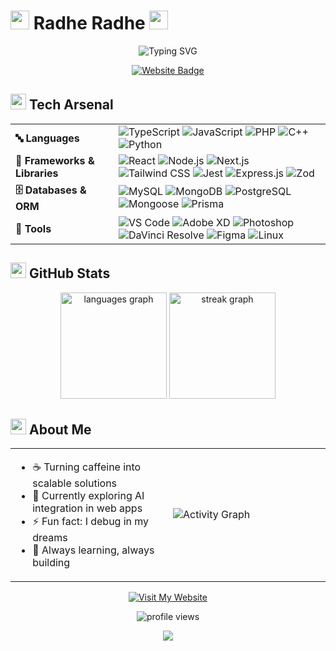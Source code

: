 # <img src="https://em-content.zobj.net/source/noto-emoji-animations/344/raised-hands_1f64c.gif" width="30"/> Radhe Radhe <img src="https://em-content.zobj.net/source/microsoft-teams/363/peacock_1f99a.png" width="30"/>

<p align="center">
  <img src="https://readme-typing-svg.herokuapp.com?font=Fira+Code&size=24&duration=3000&pause=1000&color=F7DF1E&center=true&vCenter=true&width=600&lines=Full+Stack+Developer;Problem+Solver;Code+Artisan;Digital+Craftsman" alt="Typing SVG" />
</p>

<div align="center">
  <a href="https://www.flawlessnitin.live" target="_blank">
    <img src="https://img.shields.io/badge/Website-flawlessnitin.live-blue?style=for-the-badge&logo=firefox&logoColor=white" alt="Website Badge"/>
  </a>
</div>

## <img src="https://em-content.zobj.net/source/microsoft-teams/363/technologist_1f9d1-200d-1f4bb.png" width="25"/> Tech Arsenal

<table>
  <tr>
    <td><b>🔤 Languages</b></td>
    <td>
      <img src="https://img.shields.io/badge/-TypeScript-3178C6?logo=typescript&logoColor=white&style=for-the-badge" alt="TypeScript" />
      <img src="https://img.shields.io/badge/-JavaScript-F7DF1E?logo=javascript&logoColor=black&style=for-the-badge" alt="JavaScript" />
      <img src="https://img.shields.io/badge/-PHP-777BB4?logo=php&logoColor=white&style=for-the-badge" alt="PHP" />
      <img src="https://img.shields.io/badge/-C++-00599C?logo=cplusplus&logoColor=white&style=for-the-badge" alt="C++" />
      <img src="https://img.shields.io/badge/-Python-3776AB?logo=python&logoColor=white&style=for-the-badge" alt="Python" />
    </td>
  </tr>
  <tr>
    <td><b>🧰 Frameworks & Libraries</b></td>
    <td>
      <img src="https://img.shields.io/badge/-React-61DAFB?logo=react&logoColor=black&style=for-the-badge" alt="React" />
      <img src="https://img.shields.io/badge/-Node.js-339933?logo=node.js&logoColor=white&style=for-the-badge" alt="Node.js" />
      <img src="https://img.shields.io/badge/-Next.js-000000?logo=next.js&logoColor=white&style=for-the-badge" alt="Next.js" />
      <img src="https://img.shields.io/badge/-TailwindCSS-06B6D4?logo=tailwindcss&logoColor=white&style=for-the-badge" alt="Tailwind CSS" />
      <img src="https://img.shields.io/badge/-Jest-C21325?logo=jest&logoColor=white&style=for-the-badge" alt="Jest" />
      <img src="https://img.shields.io/badge/-Express.js-000000?logo=express&logoColor=white&style=for-the-badge" alt="Express.js" />
      <img src="https://img.shields.io/badge/-Zod-3178C6?logoColor=white&style=for-the-badge" alt="Zod" />
    </td>
  </tr>
  <tr>
    <td><b>🗄️ Databases & ORM</b></td>
    <td>
      <img src="https://img.shields.io/badge/-MySQL-4479A1?logo=mysql&logoColor=white&style=for-the-badge" alt="MySQL" />
      <img src="https://img.shields.io/badge/-MongoDB-47A248?logo=mongodb&logoColor=white&style=for-the-badge" alt="MongoDB" />
      <img src="https://img.shields.io/badge/-PostgreSQL-4169E1?logo=postgresql&logoColor=white&style=for-the-badge" alt="PostgreSQL" />
      <img src="https://img.shields.io/badge/-Mongoose-880E4F?logo=mongoose&logoColor=white&style=for-the-badge" alt="Mongoose" />
      <img src="https://img.shields.io/badge/-Prisma-2D3748?logo=prisma&logoColor=white&style=for-the-badge" alt="Prisma" />
    </td>
  </tr>
  <tr>
    <td><b>🔧 Tools</b></td>
    <td>
      <img src="https://img.shields.io/badge/-VSCode-007ACC?logo=visualstudiocode&logoColor=white&style=for-the-badge" alt="VS Code" />
      <img src="https://img.shields.io/badge/-AdobeXD-FF61F6?logo=adobexd&logoColor=white&style=for-the-badge" alt="Adobe XD" />
      <img src="https://img.shields.io/badge/-Photoshop-31A8FF?logo=adobephotoshop&logoColor=white&style=for-the-badge" alt="Photoshop" />
      <img src="https://img.shields.io/badge/-DaVinciResolve-F2A900?logo=blackmagicdesign&logoColor=black&style=for-the-badge" alt="DaVinci Resolve" />
      <img src="https://img.shields.io/badge/-Figma-F24E1E?logo=figma&logoColor=white&style=for-the-badge" alt="Figma" />
      <img src="https://img.shields.io/badge/-Linux-FCC624?logo=linux&logoColor=black&style=for-the-badge" alt="Linux" />
    </td>
  </tr>
</table>

## <img src="https://em-content.zobj.net/source/microsoft-teams/363/bar-chart_1f4ca.png" width="25"/> GitHub Stats

<div align="center">
  <img src="https://github-readme-stats.vercel.app/api/top-langs?username=flawlessnitin&locale=en&hide_title=true&layout=compact&card_width=320&langs_count=6&theme=radical&hide_border=true&bg_color=0D1117" height="170" alt="languages graph" />
  <img src="https://github-readme-streak-stats.herokuapp.com/?user=flawlessnitin&theme=radical&hide_border=true&background=0D1117" height="170" alt="streak graph" />
</div>

## <img src="https://em-content.zobj.net/source/microsoft-teams/363/sparkles_2728.png" width="25"/> About Me

<div align="center">
  <table>
    <tr>
      <td width="50%">
        <ul>
          <li>☕ Turning caffeine into scalable solutions</li>
          <li>🌱 Currently exploring AI integration in web apps</li>
          <li>⚡ Fun fact: I debug in my dreams</li>
          <li>🚀 Always learning, always building</li>
        </ul>
      </td>
      <td width="50%">
        <img src="https://github-readme-activity-graph.vercel.app/graph?username=flawlessnitin&bg_color=0D1117&color=5BCDEC&line=5BCDEC&point=FFFFFF&hide_border=true" alt="Activity Graph" />
      </td>
    </tr>
  </table>
</div>

<div align="center">
  <a href="https://www.flawlessnitin.live" target="_blank">
    <img src="https://img.shields.io/badge/Let's_Connect-Visit_My_Website-blue?style=for-the-badge&logo=web&logoColor=white" alt="Visit My Website" />
  </a>
</div>

<p align="center">
  <img src="https://komarev.com/ghpvc/?username=flawlessnitin&label=Profile%20views&color=0e75b6&style=flat" alt="profile views" />
</p>

<p align="center">
  <img src="https://capsule-render.vercel.app/api?type=waving&color=gradient&height=100&section=footer" />
</p>
